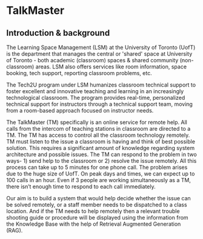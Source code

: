 # TalkMaster

## Introduction & background

The Learning Space Management (LSM) at the University of Toronto (UofT) is the department that manages the central or 'shared' space at University of Toronto - both academic (classroom) spaces & shared community (non-classroom) areas.  LSM also offers services like room information, space booking, tech support, reporting classroom problems, etc.  

The Tech2U program under LSM humanizes classroom technical support to foster excellent and innovative teaching and learning in an increasingly technological classroom. The program provides real-time, personalized technical support for instructors through a technical support team, moving from a room-based approach focused on instructor needs. 

The TalkMaster (TM) specifically is an online service for remote help. All calls from the intercom of teaching stations in classroom are directed to a TM. The TM has access to control all the classroom technology remotely. TM must listen to the issue a classroom is having and think of best possible solution. This requires a significant amount of knowledge regarding system architecture and possible issues. The TM can respond to the problem in two ways- 1) send help to the classroom or 2) resolve the issue remotely. All this process can take up to 5 minutes for one phone call. The problem arises due to the huge size of UofT. On peak days and times, we can expect up to 100 calls in an hour. Even if 3 people are working simultaneously as a TM, there isn’t enough time to respond to each call immediately.  

Our aim is to build a system that would help decide whether the issue can be solved remotely, or a staff member needs to be dispatched to a class location. And if the TM needs to help remotely then a relevant trouble shooting guide or procedure will be displayed using the information from the Knowledge Base with the help of Retrieval Augmented Generation (RAG).
